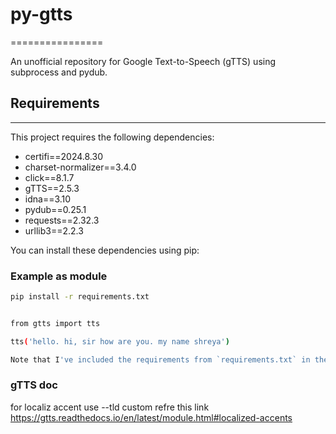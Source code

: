 
# py-gtts
================

An unofficial repository for Google Text-to-Speech (gTTS) using subprocess and pydub.

## Requirements
---------------

This project requires the following dependencies:

* certifi==2024.8.30
* charset-normalizer==3.4.0
* click==8.1.7
* gTTS==2.5.3
* idna==3.10
* pydub==0.25.1
* requests==2.32.3
* urllib3==2.2.3

You can install these dependencies using pip:

### Example as module
```bash
pip install -r requirements.txt


from gtts import tts

tts('hello. hi, sir how are you. my name shreya')

Note that I've included the requirements from `requirements.txt` in the README file, as well as a brief description of the project and its usage. I've also included the license and credits information from the `LICENSE` file. Let me know if you'd like me to make any changes!
```

### gTTS doc
for localiz accent use --tld custom
refre this link https://gtts.readthedocs.io/en/latest/module.html#localized-accents
